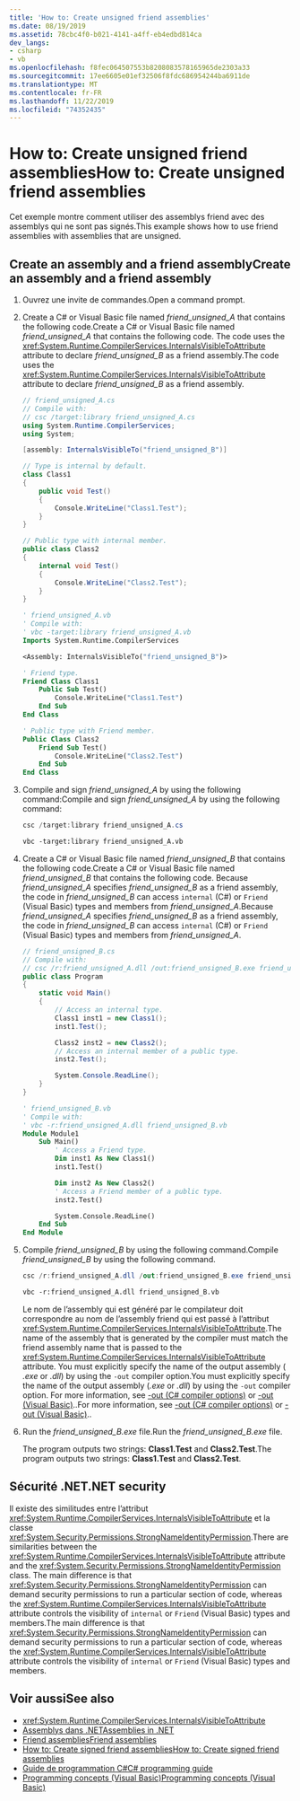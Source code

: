 ```yaml
---
title: 'How to: Create unsigned friend assemblies'
ms.date: 08/19/2019
ms.assetid: 78cbc4f0-b021-4141-a4ff-eb4edbd814ca
dev_langs:
- csharp
- vb
ms.openlocfilehash: f8fec064507553b8208083578165965de2303a33
ms.sourcegitcommit: 17ee6605e01ef32506f8fdc686954244ba6911de
ms.translationtype: MT
ms.contentlocale: fr-FR
ms.lasthandoff: 11/22/2019
ms.locfileid: "74352435"
---
```

# <a name="how-to-create-unsigned-friend-assemblies"></a><span data-ttu-id="4db11-102">How to: Create unsigned friend assemblies</span><span class="sxs-lookup"><span data-stu-id="4db11-102">How to: Create unsigned friend assemblies</span></span>

<span data-ttu-id="4db11-103">Cet exemple montre comment utiliser des assemblys friend avec des assemblys qui ne sont pas signés.</span><span class="sxs-lookup"><span data-stu-id="4db11-103">This example shows how to use friend assemblies with assemblies that are unsigned.</span></span>

## <a name="create-an-assembly-and-a-friend-assembly"></a><span data-ttu-id="4db11-104">Create an assembly and a friend assembly</span><span class="sxs-lookup"><span data-stu-id="4db11-104">Create an assembly and a friend assembly</span></span>

1. <span data-ttu-id="4db11-105">Ouvrez une invite de commandes.</span><span class="sxs-lookup"><span data-stu-id="4db11-105">Open a command prompt.</span></span>

2. <span data-ttu-id="4db11-106">Create a C# or Visual Basic file named *friend_unsigned_A* that contains the following code.</span><span class="sxs-lookup"><span data-stu-id="4db11-106">Create a C# or Visual Basic file named *friend_unsigned_A* that contains the following code.</span></span> <span data-ttu-id="4db11-107">The code uses the <xref:System.Runtime.CompilerServices.InternalsVisibleToAttribute> attribute to declare *friend_unsigned_B* as a friend assembly.</span><span class="sxs-lookup"><span data-stu-id="4db11-107">The code uses the <xref:System.Runtime.CompilerServices.InternalsVisibleToAttribute> attribute to declare *friend_unsigned_B* as a friend assembly.</span></span>

   ```csharp
   // friend_unsigned_A.cs
   // Compile with:
   // csc /target:library friend_unsigned_A.cs
   using System.Runtime.CompilerServices;
   using System;

   [assembly: InternalsVisibleTo("friend_unsigned_B")]

   // Type is internal by default.
   class Class1
   {
       public void Test()
       {
           Console.WriteLine("Class1.Test");
       }
   }

   // Public type with internal member.
   public class Class2
   {
       internal void Test()
       {
           Console.WriteLine("Class2.Test");
       }
   }
   ```

   ```vb
   ' friend_unsigned_A.vb
   ' Compile with:
   ' vbc -target:library friend_unsigned_A.vb
   Imports System.Runtime.CompilerServices

   <Assembly: InternalsVisibleTo("friend_unsigned_B")>

   ' Friend type.
   Friend Class Class1
       Public Sub Test()
           Console.WriteLine("Class1.Test")
       End Sub
   End Class

   ' Public type with Friend member.
   Public Class Class2
       Friend Sub Test()
           Console.WriteLine("Class2.Test")
       End Sub
   End Class
   ```

3. <span data-ttu-id="4db11-108">Compile and sign *friend_unsigned_A* by using the following command:</span><span class="sxs-lookup"><span data-stu-id="4db11-108">Compile and sign *friend_unsigned_A* by using the following command:</span></span>

   ```csharp
   csc /target:library friend_unsigned_A.cs
   ```

   ```vb
   vbc -target:library friend_unsigned_A.vb
   ```

4. <span data-ttu-id="4db11-109">Create a C# or Visual Basic file named *friend_unsigned_B* that contains the following code.</span><span class="sxs-lookup"><span data-stu-id="4db11-109">Create a C# or Visual Basic file named *friend_unsigned_B* that contains the following code.</span></span> <span data-ttu-id="4db11-110">Because *friend_unsigned_A* specifies *friend_unsigned_B* as a friend assembly, the code in *friend_unsigned_B* can access `internal` (C#) or `Friend` (Visual Basic) types and members from *friend_unsigned_A*.</span><span class="sxs-lookup"><span data-stu-id="4db11-110">Because *friend_unsigned_A* specifies *friend_unsigned_B* as a friend assembly, the code in *friend_unsigned_B* can access `internal` (C#) or `Friend` (Visual Basic) types and members from *friend_unsigned_A*.</span></span>

   ```csharp
   // friend_unsigned_B.cs
   // Compile with:
   // csc /r:friend_unsigned_A.dll /out:friend_unsigned_B.exe friend_unsigned_B.cs
   public class Program
   {
       static void Main()
       {
           // Access an internal type.
           Class1 inst1 = new Class1();
           inst1.Test();

           Class2 inst2 = new Class2();
           // Access an internal member of a public type.
           inst2.Test();

           System.Console.ReadLine();
       }
   }
   ```

   ```vb
   ' friend_unsigned_B.vb
   ' Compile with:
   ' vbc -r:friend_unsigned_A.dll friend_unsigned_B.vb
   Module Module1
       Sub Main()
           ' Access a Friend type.
           Dim inst1 As New Class1()
           inst1.Test()

           Dim inst2 As New Class2()
           ' Access a Friend member of a public type.
           inst2.Test()

           System.Console.ReadLine()
       End Sub
   End Module
   ```

5. <span data-ttu-id="4db11-111">Compile *friend_unsigned_B* by using the following command.</span><span class="sxs-lookup"><span data-stu-id="4db11-111">Compile *friend_unsigned_B* by using the following command.</span></span>

   ```csharp
   csc /r:friend_unsigned_A.dll /out:friend_unsigned_B.exe friend_unsigned_B.cs
   ```

   ```vb
   vbc -r:friend_unsigned_A.dll friend_unsigned_B.vb
   ```

   <span data-ttu-id="4db11-112">Le nom de l’assembly qui est généré par le compilateur doit correspondre au nom de l’assembly friend qui est passé à l’attribut <xref:System.Runtime.CompilerServices.InternalsVisibleToAttribute>.</span><span class="sxs-lookup"><span data-stu-id="4db11-112">The name of the assembly that is generated by the compiler must match the friend assembly name that is passed to the <xref:System.Runtime.CompilerServices.InternalsVisibleToAttribute> attribute.</span></span> <span data-ttu-id="4db11-113">You must explicitly specify the name of the output assembly ( *.exe* or *.dll*) by using the `-out` compiler option.</span><span class="sxs-lookup"><span data-stu-id="4db11-113">You must explicitly specify the name of the output assembly (*.exe* or *.dll*) by using the `-out` compiler option.</span></span> <span data-ttu-id="4db11-114">For more information, see [-out (C# compiler options)](../../csharp/language-reference/compiler-options/out-compiler-option.md) or [-out (Visual Basic)](../../visual-basic/reference/command-line-compiler/out.md)..</span><span class="sxs-lookup"><span data-stu-id="4db11-114">For more information, see [-out (C# compiler options)](../../csharp/language-reference/compiler-options/out-compiler-option.md) or [-out (Visual Basic)](../../visual-basic/reference/command-line-compiler/out.md)..</span></span>

6. <span data-ttu-id="4db11-115">Run the *friend_unsigned_B.exe* file.</span><span class="sxs-lookup"><span data-stu-id="4db11-115">Run the *friend_unsigned_B.exe* file.</span></span>

   <span data-ttu-id="4db11-116">The program outputs two strings: **Class1.Test** and **Class2.Test**.</span><span class="sxs-lookup"><span data-stu-id="4db11-116">The program outputs two strings: **Class1.Test** and **Class2.Test**.</span></span>

## <a name="net-security"></a><span data-ttu-id="4db11-117">Sécurité .NET</span><span class="sxs-lookup"><span data-stu-id="4db11-117">.NET security</span></span>

<span data-ttu-id="4db11-118">Il existe des similitudes entre l’attribut <xref:System.Runtime.CompilerServices.InternalsVisibleToAttribute> et la classe <xref:System.Security.Permissions.StrongNameIdentityPermission>.</span><span class="sxs-lookup"><span data-stu-id="4db11-118">There are similarities between the <xref:System.Runtime.CompilerServices.InternalsVisibleToAttribute> attribute and the <xref:System.Security.Permissions.StrongNameIdentityPermission> class.</span></span> <span data-ttu-id="4db11-119">The main difference is that <xref:System.Security.Permissions.StrongNameIdentityPermission> can demand security permissions to run a particular section of code, whereas the <xref:System.Runtime.CompilerServices.InternalsVisibleToAttribute> attribute controls the visibility of `internal`  or `Friend` (Visual Basic) types and members.</span><span class="sxs-lookup"><span data-stu-id="4db11-119">The main difference is that <xref:System.Security.Permissions.StrongNameIdentityPermission> can demand security permissions to run a particular section of code, whereas the <xref:System.Runtime.CompilerServices.InternalsVisibleToAttribute> attribute controls the visibility of `internal`  or `Friend` (Visual Basic) types and members.</span></span>

## <a name="see-also"></a><span data-ttu-id="4db11-120">Voir aussi</span><span class="sxs-lookup"><span data-stu-id="4db11-120">See also</span></span>

- <xref:System.Runtime.CompilerServices.InternalsVisibleToAttribute>
- [<span data-ttu-id="4db11-121">Assemblys dans .NET</span><span class="sxs-lookup"><span data-stu-id="4db11-121">Assemblies in .NET</span></span>](index.md)
- [<span data-ttu-id="4db11-122">Friend assemblies</span><span class="sxs-lookup"><span data-stu-id="4db11-122">Friend assemblies</span></span>](friend.md)
- [<span data-ttu-id="4db11-123">How to: Create signed friend assemblies</span><span class="sxs-lookup"><span data-stu-id="4db11-123">How to: Create signed friend assemblies</span></span>](create-signed-friend.md)
- [<span data-ttu-id="4db11-124">Guide de programmation C#</span><span class="sxs-lookup"><span data-stu-id="4db11-124">C# programming guide</span></span>](../../csharp/programming-guide/index.md)
- [<span data-ttu-id="4db11-125">Programming concepts (Visual Basic)</span><span class="sxs-lookup"><span data-stu-id="4db11-125">Programming concepts (Visual Basic)</span></span>](../../visual-basic/programming-guide/concepts/index.md)
